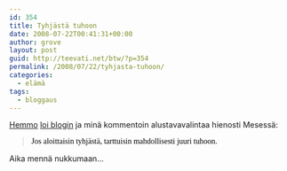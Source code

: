 ```yaml
---
id: 354
title: Tyhjästä tuhoon
date: 2008-07-22T00:41:31+00:00
author: grove
layout: post
guid: http://teevati.net/btw/?p=354
permalink: /2008/07/22/tyhjasta-tuhoon/
categories:
  - elämä
tags:
  - bloggaus
---
```

[Hemmo](http://hemmoblogi.blogspot.com/ "Hemmon blogi - kuvia ja tekstiä") [loi blogin](http://hemmoblogi.blogspot.com/2008/07/blogi-luotu.html "Hemmon blogi : Blogi luotu") ja minä kommentoin alustavavalintaa hienosti Mesessä:

> <span style="color: #000000; font-family: MS Shell Dlg;">Jos aloittaisin tyhjästä, tarttuisin mahdollisesti juuri tuhoon.</span>

Aika mennä nukkumaan&#8230;